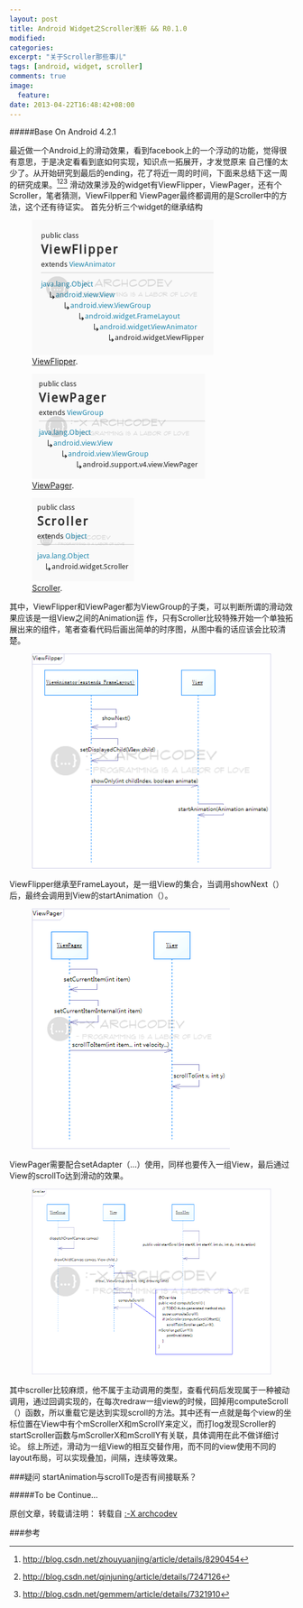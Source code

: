 ```yaml
---
layout: post
title: Android Widget之Scroller浅析 && R0.1.0
modified:
categories: 
excerpt: "关于Scroller那些事儿"
tags: [android, widget, scroller]
comments: true
image:
  feature:
date: 2013-04-22T16:48:42+08:00
---
```

#####Base On Android 4.2.1

最近做一个Android上的滑动效果，看到facebook上的一个浮动的功能，觉得很有意思，于是决定看看到底如何实现，知识点一拓展开，才发觉原来 自己懂的太少了。从开始研究到最后的ending，花了将近一周的时间，下面来总结下这一周的研究成果。[^1][^2][^3] 滑动效果涉及的widget有ViewFlipper，ViewPager，还有个Scroller，笔者猜测，ViewFilpper和 ViewPager最终都调用的是Scroller中的方法，这个还有待证实。 首先分析三个widget的继承结构
<figure>
	<a href="/images/2013/04/01.png"><img src="/images/2013/04/01.png"></a>
	<figcaption><a href="/images/2013-0.png" title="ViewFlipper">ViewFlipper</a>.</figcaption>
</figure>

<figure>
	<a href="/images/2013/04/02.png"><img src="/images/2013/04/02.png"></a>
	<figcaption><a href="/images/2013-0.png" title="ViewPager">ViewPager</a>.</figcaption>
</figure>

<figure>
	<a href="/images/2013/04/03.png"><img src="/images/2013/04/03.png"></a>
	<figcaption><a href="/images/2013-0.png" title="Scroller">Scroller</a>.</figcaption>
</figure>

其中，ViewFlipper和ViewPager都为ViewGroup的子类，可以判断所谓的滑动效果应该是一组View之间的Animation运 作，只有Scroller比较特殊开始一个单独拓展出来的组件，笔者查看代码后画出简单的时序图，从图中看的话应该会比较清楚。
<figure>
	<a href="/images/2013/04/04.png"><img src="/images/2013/04/04.png"></a>
</figure>
ViewFlipper继承至FrameLayout，是一组View的集合，当调用showNext（）后，最终会调用到View的startAnimation（）。

<figure>
	<a href="/images/2013/04/05.png"><img src="/images/2013/04/05.png"></a>
</figure>
ViewPager需要配合setAdapter（…）使用，同样也要传入一组View，最后通过View的scrollTo达到滑动的效果。

<figure>
	<a href="/images/2013/04/06.png"><img src="/images/2013/04/06.png"></a>
</figure>

其中scroller比较麻烦，他不属于主动调用的类型，查看代码后发现属于一种被动调用，通过回调实现的，在每次redraw一组view的时候，回掉用computeScroll（）函数，所以重载它是达到实现scroll的方法。其中还有一点就是每个view的坐标位置在View中有个mScrollerX和mScrollY来定义，而打log发现Scroller的startScroller函数与mScrollerX和mScrollY有关联，具体调用在此不做详细讨论。 综上所述，滑动为一组View的相互交替作用，而不同的view使用不同的layout布局，可以实现叠加，间隔，连续等效果。

###疑问
startAnimation与scrollTo是否有间接联系？

#####To be Continue…

原创文章，转载请注明： 转载自 <a href="http://archcodev.com">:-X archcodev</a>

###参考
[^1]: <http://blog.csdn.net/zhouyuanjing/article/details/8290454>
[^2]: <http://blog.csdn.net/qinjuning/article/details/7247126>
[^3]: <http://blog.csdn.net/gemmem/article/details/7321910>